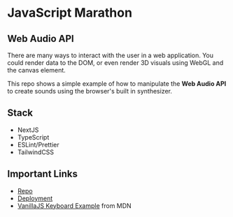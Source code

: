 # JavaScript Marathon

## Web Audio API

There are many ways to interact with the user in a web application. You could render data to the DOM, or even render 3D visuals using WebGL and the canvas element.

This repo shows a simple example of how to manipulate the **Web Audio API** to create sounds using the browser's built in synthesizer.

## Stack

- NextJS
- TypeScript
- ESLint/Prettier
- TailwindCSS

## Important Links

- [Repo](https://github.com/mastapegs/js-marathon-web-audio-api)
- [Deployment](https://js-marathon-web-audio-api.netlify.app/)
- [VanillaJS Keyboard Example](https://developer.mozilla.org/en-US/docs/Web/API/Web_Audio_API/Simple_synth) from MDN
